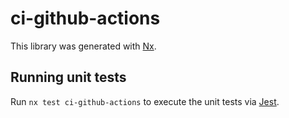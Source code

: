# ci-github-actions

This library was generated with [Nx](https://nx.dev).

## Running unit tests

Run `nx test ci-github-actions` to execute the unit tests via [Jest](https://jestjs.io).
